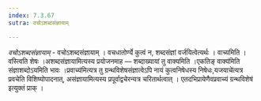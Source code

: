```yaml
---
index: 7.3.67
sutra: वचोऽशब्दसंज्ञायाम्

---
```

_वचोऽशब्दसंज्ञायाम्_ - वचोऽशब्दसंज्ञायाम् । वचधातोर्ण्ये कुत्वं न, शब्दसंज्ञां वर्जयित्वेत्यर्थः । वाच्यमिति । वस्त्विति शेषः ।अशब्दसंज्ञायामित्यस्य प्रयोजनमाह —  शब्दाख्यायां तु वाक्यमिति ।एकतिङ् वाक्य॑मिति संज्ञाशब्दोऽयमिति भावः ।प्रवाच्य॑मित्यत्र तु ग्रन्थविशेषसंज्ञात्वेऽपि नायं कुत्वनिषेधस्य निषेधः,यजयाचे॑त्यत्र प्रवचेति विशिष्योपादनात्, असंज्ञायामित्यस्य प्रपूर्वाद्वचेरन्यत्र चरितार्थत्वात् । एतदभिप्रायेणैवप्रवाच्यं ग्रन्थविशेष॑ इत्युक्तं प्राक् ।